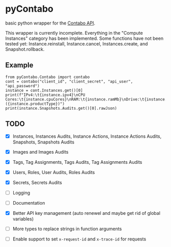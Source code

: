 # pyContabo
basic python wrapper for the [Contabo API](https://api.contabo.com).


This wrapper is currently incomplete. 
Everything in the "Compute Instances" category has been implemented. 
Some functions have not been tested yet: Instance.reinstall, Instance.cancel, Instances.create, and Snapshot.rollback.

## Example
```
from pyContabo.Contabo import contabo
cont = contabo("client_id", "client_secret", "api_user", "api_password")
instance = cont.Instances.get()[0]
print(f"IPv4:\t{instance.ipv4}\nCPU Cores:\t{instance.cpuCores}\nRAM:\t{instance.ramMb}\nDrive:\t{instance.diskMb} ({instance.productType})")
print(instance.Snapshots.Audits.get()[0].rawJson)
```

## TODO
- [X] Instances, Instances Audits, Instance Actions, Instance Actions Audits, Snapshots, Snapshots Audits
- [X] Images and Images Audits
- [X] Tags, Tag Assignments, Tags Audits, Tag Assignments Audits
- [X] Users, Roles, User Audits, Roles Audits
- [X] Secrets, Secrets Audits
- [ ] Logging
- [ ] Documentation
- [X] Better API key management (auto renewel and maybe get rid of global variables)
- [ ] More types to replace strings in function arguments
- [ ] Enable support to set `x-request-id` and `x-trace-id` for requests

